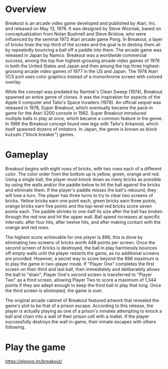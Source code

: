# Overview
Breakout is an arcade video game developed and published by Atari, Inc. and released on May 13, 1976. It was designed by Steve Wozniak, based on conceptualization from Nolan Bushnell and Steve Bristow, who were influenced by the seminal 1972 Atari arcade game Pong. In Breakout, a layer of bricks lines the top third of the screen and the goal is to destroy them all by repeatedly bouncing a ball off a paddle into them. The arcade game was released in Japan by Namco. Breakout was a worldwide commercial success, among the top five highest-grossing arcade video games of 1976 in both the United States and Japan and then among the top three highest-grossing arcade video games of 1977 in the US and Japan. The 1978 Atari VCS port uses color graphics instead of a monochrome screen with colored overlay.

While the concept was predated by Ramtek's Clean Sweep (1974), Breakout spawned an entire genre of clones. It was the inspiration for aspects of the Apple II computer and Taito's Space Invaders (1978). An official sequel was released in 1978, Super Breakout, which eventually became the pack-in game for the Atari 5200 console in 1982. Super Breakout introduced multiple balls in play at once, which became a common feature in the genre. In 1986 the Breakout concept found new legs with Taito's Arkanoid, which itself spawned dozens of imitators. In Japan, the genre is known as block kuzushi ("block breaker") games.

# Gameplay
Breakout begins with eight rows of bricks, with two rows each of a different color. The color order from the bottom up is yellow, green, orange and red. Using a single ball, the player must knock down as many bricks as possible by using the walls and/or the paddle below to hit the ball against the bricks and eliminate them. If the player's paddle misses the ball's rebound, they will lose a turn. The player has three turns to try to clear two screens of bricks. Yellow bricks earn one point each, green bricks earn three points, orange bricks earn five points and the top-level red bricks score seven points each. The paddle shrinks to one-half its size after the ball has broken through the red row and hit the upper wall. Ball speed increases at specific intervals: after four hits, after twelve hits, and after making contact with the orange and red rows.

The highest score achievable for one player is 896; this is done by eliminating two screens of bricks worth 448 points per screen. Once the second screen of bricks is destroyed, the ball in play harmlessly bounces off empty walls until the player restarts the game, as no additional screens are provided. However, a secret way to score beyond the 896 maximum is to play the game in two-player mode. If "Player One" completes the first screen on their third and last ball, then immediately and deliberately allows the ball to "drain", Player One's second screen is transferred to "Player Two" as a third screen, allowing Player Two to score a maximum of 1,344 points if they are adept enough to keep the third ball in play that long. Once the third screen is eliminated, the game is over.

The original arcade cabinet of Breakout featured artwork that revealed the game's plot to be that of a prison escape. According to this release, the player is actually playing as one of a prison's inmates attempting to knock a ball and chain into a wall of their prison cell with a mallet. If the player successfully destroys the wall in-game, their inmate escapes with others following.

# Play the game
https://elgoog.im/breakout/
